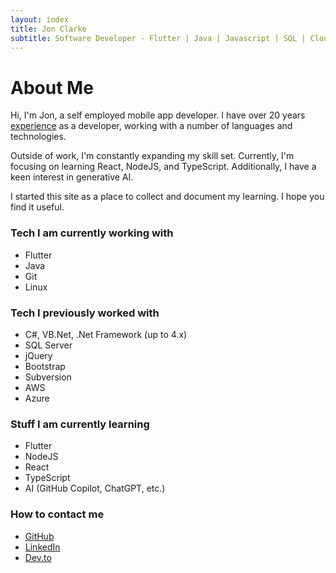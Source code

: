 ```yaml
---
layout: index
title: Jon Clarke
subtitle: Software Developer - Flutter | Java | Javascript | SQL | Cloud
---
```


# About Me

Hi, I'm Jon, a self employed mobile app developer. I have over 20 years [experience](/experience) as a developer, working with a number of languages and technologies.

Outside of work, I'm constantly expanding my skill set. Currently, I'm focusing on learning React, NodeJS, and TypeScript. Additionally, I have a keen interest in generative AI.

I started this site as a place to collect and document my learning. I hope you find it useful.

### Tech I am currently working with

- Flutter
- Java
- Git
- Linux

### Tech I previously worked with

- C#, VB.Net, .Net Framework (up to 4.x)
- SQL Server
- jQuery
- Bootstrap
- Subversion
- AWS
- Azure

### Stuff I am currently learning

- Flutter
- NodeJS
- React
- TypeScript
- AI (GitHub Copilot, ChatGPT, etc.)

### How to contact me

- [GitHub](https://www.github.com/zjcz)
- [LinkedIn](https://linkedin.com/in/jon-clarke-leeds)
- [Dev.to](https://dev.to/zjcz)